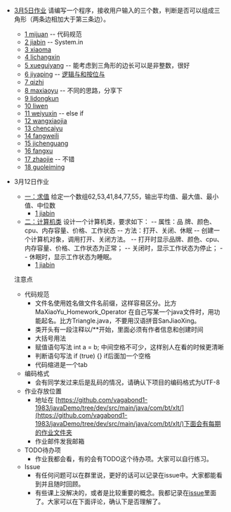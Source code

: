 - [3月5日作业](https://github.com/vagabond1-1983/javaDemo/tree/dev/src/main/java/com/bt/xlt/homework0305)
    请编写一个程序，接收用户输入的三个数，判断是否可以组成三角形（两条边相加大于第三条边）。
    - [1 mijuan](src/main/java/com/bt/xlt/homework0305/MiJuanHomeworkOperator.java) -- 代码规范
    - [2 jiabin](src/main/java/com/bt/xlt/homework0305/JiaBinPanDuanSanJiaoXing.java) -- System.in
    - [3 xiaoma](src/main/java/com/bt/xlt/homework0305/XiaoMa.java)
    - [4 lichangxin](src/main/java/com/bt/xlt/homework0305/LiChangXin.java)
    - [5 xueguiyang](src/main/java/com/bt/xlt/homework0305/XueGuiYang.java) -- 能考虑到三角形的边长可以是非整数，很好
    - [6 jiyaping](src/main/java/com/bt/xlt/homework0305/JiYaPingHomework_operator.java) -- [逻辑与和按位与](https://github.com/vagabond1-1983/javaDemo/issues/9)
    - [7 qizhi](src/main/java/com/bt/xlt/homework0305/QiZhiTriangle.java)
    - [8 maxiaoyu](src/main/java/com/bt/xlt/homework0305/MaXiaoYu.java) -- 不同的思路，分享下
    - [9 lidongkun](src/main/java/com/bt/xlt/homework0305/LiDongKunHomework_operator.java)
    - [10 liwen](src/main/java/com/bt/xlt/homework0305/LiWenHomework_operator.java)
    - [11 weiyuxin](src/main/java/com/bt/xlt/homework0305/WeiYuXinHomeWorkTest.java) -- else if
    - [12 wangxiaojia](src/main/java/com/bt/xlt/homework0305/WangXiaoJia.java)
    - [13 chencaiyu](src/main/java/com/bt/xlt/homework0305/ChenCaiYu.java)
    - [14 fangweili](src/main/java/com/bt/xlt/homework0305/FangWeiLi.java)
    - [15 jichenguang](src/main/java/com/bt/xlt/homework0305/JiChenGuang.java)
    - [16 fangxu](src/main/java/com/bt/xlt/homework0305/FangXu.java)
    - [17 zhaojie](src/main/java/com/bt/xlt/homework0305/ZhaoJieCheckTriangle.java) -- 不错
    - [18 guoleiming](src/main/java/com/bt/xlt/homework0305/GuoLeiMing.java)

- 3月12日作业
    - [一：求值](https://github.com/vagabond1-1983/javaDemo/tree/dev/src/main/java/com/bt/xlt/homework0312/getValues)
    给定一个数组62,53,41,84,77,55，输出平均值、最大值、最小值、中位数
        - [1 jiabin](src/main/java/com/bt/xlt/homework0312/getValues/JiaBinCheckNum.java)
    - [二：计算机类](https://github.com/vagabond1-1983/javaDemo/tree/dev/src/main/java/com/bt/xlt/homework0312/computer)
    设计一个计算机类，要求如下：
        -- 属性：品 牌、颜色、cpu、内存容量、价格、工作状态
        -- 方法：打开、关闭、休眠
        -- 创建一个计算机对象，调用打开、关闭方法。
        -- 打开时显示品牌、颜色、cpu、内存容量、价格、工作状态为正常；
        -- 关闭时，显示工作状态为停止；
        -- 休眠时，显示工作状态为睡眠。
        - [1 jiabin](src/main/java/com/bt/xlt/homework0312/computer/JiaBinComputerTest.java)



    注意点
    - 代码规范
        - 文件名使用姓名做文件名前缀，这样容易区分。比方MaXiaoYu_Homework_Operator
            在自己写某一个java文件时，用功能起名。比方Triangle.java，不要用汉语拼音SanJiaoXing。
        - 类开头有一段注释以/**开始，里面必须有作者信息和创建时间
        - 大括号用法
        - 赋值语句写法 int a = b; 中间空格不可少，这样别人在看的时候更清晰
        - 判断语句写法 if (true) {}   if后面加一个空格
        - 代码缩进是一个tab
     - 编码格式
        - 会有同学发过来后是乱码的情况，请确认下项目的编码格式为UTF-8
     - 作业存放位置
        - 地址在 [https://github.com/vagabond1-1983/javaDemo/tree/dev/src/main/java/com/bt/xlt/](https://github.com/vagabond1-1983/javaDemo/tree/dev/src/main/java/com/bt/xlt/)下面会有每期的作业文件夹
        - 作业邮件发我邮箱
     - TODO待办项
        - 作业我都会看，有的会有TODO这个待办项。大家可以自行练习。
     - Issue
        - 有任何问题可以在群里说，更好的话可以记录在issue中。大家都能看到并且随时回顾。
        - 有些课上没解决的，或者是比较重要的概念。我都记录在[issue](https://github.com/vagabond1-1983/javaDemo/issues)里面了。大家可以在下面评论，确认下是否理解了。